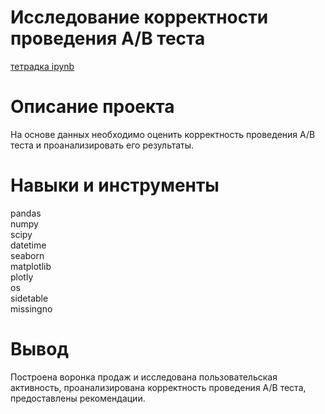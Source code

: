# Исследование корректности проведения А/В теста
[тетрадка ipynb]()

# Описание проекта
На основе данных необходимо оценить корректность проведения A/B теста и проанализировать его результаты.

# Навыки и инструменты
pandas <br>
numpy <br>
scipy <br>
datetime <br>
seaborn <br>
matplotlib <br>
plotly <br>
os <br>
sidetable <br>
missingno <br>

# Вывод
Построена воронка продаж и исследована пользовательская активность, проанализирована корректность проведения А/В теста, предоставлены рекомендации.
